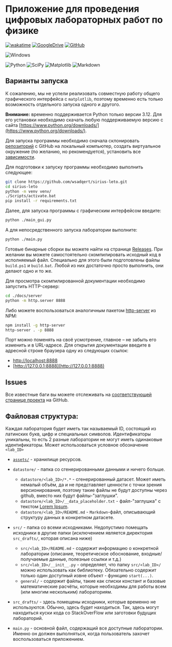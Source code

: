 # Приложение для проведения цифровых лабораторных работ по физике

[![wakatime](https://wakatime.com/badge/user/ede740b4-c066-46b1-94e3-8631a44edbbc/project/018b0187-680c-48ce-b3d4-16bcf0fbf84e.svg)](https://wakatime.com/badge/user/ede740b4-c066-46b1-94e3-8631a44edbbc/project/018b0187-680c-48ce-b3d4-16bcf0fbf84e)
[![GoogleDrive](https://img.shields.io/badge/Google%20Drive-4285F4?style=for-the-badge&logo=googledrive&logoColor=white)](https://drive.google.com/drive/folders/1-Oqx2IdPqcgg-u9oRI-xCeQbWxEPKi7N?usp=drive_link)
[![GitHub](https://img.shields.io/badge/github-%23121011.svg?style=for-the-badge&logo=github&logoColor=white)](https://github.com/wsadqert/sirius-leto)

![Windows](https://img.shields.io/badge/Windows-0078D6?style=for-the-badge&logo=windows&logoColor=white)

![Python](https://img.shields.io/badge/python-3670A0?style=for-the-badge&logo=python&logoColor=ffdd54)
![SciPy](https://img.shields.io/badge/SciPy-%230C55A5.svg?style=for-the-badge&logo=scipy&logoColor=%white)
![Matplotlib](https://img.shields.io/badge/Matplotlib-%23ffffff.svg?style=for-the-badge&logo=Matplotlib&logoColor=black)
![Markdown](https://img.shields.io/badge/markdown-%23000000.svg?style=for-the-badge&logo=markdown&logoColor=white)

## Варианты запуска

К сожалению, мы не успели реализовать совместную работу общего графического интерфейса с `matplotlib`, поэтому временно есть только возможность отдельного запуска одного и другого.

**Внимание:** временно поддерживается Python только версии 3.12. Для его установки необходимо скачать любую поддерживаемую версию с сайта [https://www.python.org/downloads/](https://www.python.org/downloads/).

Для запуска программы необходимо сначала склонировать [репозиторий](https://github.com/wsadqert/sirius-leto) с GitHub на локальный компьютер, создать виртуальное окружение (по желанию, но рекомендуется), установить все [зависимости](https://github.com/wsadqert/sirius-leto/network/dependencies).

Для подготовки к запуску программы необходимо выполнить следующее:
```bash
git clone https://github.com/wsadqert/sirius-leto.git
cd sirius-leto
python -m venv venv/
./Scripts/activate.bat
pip install -r requirements.txt
```
Далее, для запуска программы с графическим интерфейсом введите:
```bash
python ./main_gui.py
```
А для непосредственного запуска лаборатории выполните:
```bash
python ./main.py
```

Готовые бинарные сборки вы можете найти на странице [Releases](https://github.com/wsadqert/sirius-leto/releases/). При желании вы можете самостоятельно скомпилировать исходный код в исполняемый файл. Специально для этого были подготовлены файлы `build.ps1` и `build.bat`. Любой из них достаточно просто выполнить, они делают одно и то же.

Для просмотра скомпилированной документации необходимо запустить HTTP-сервер:
```bash
cd ./docs/server
python -m http.server 8888
```
Либо можете воспользоваться аналогичным пакетом [http-server](https://www.npmjs.com/package/http-server?activeTab=readme) из NPM:
```bash
npm install -g http-server
http-server . -p 8888
```
Порт можно поменять на своё усмотрение, главное – не забыть его изменить и в URL-адресе. Для открытия документации введите в адресной строке браузера одну из следующих ссылок:

- [http://localhost:8888](http://localhost:8888)
- [http://127.0.0.1:8888](http://127.0.0.1:8888)

## Issues

Все известные баги вы можете отслеживать на [соответствующей странице проекта](https://github.com/wsadqert/sirius-leto/issues) на GitHub.

## Файловая структура:

Каждая лаборатория будет иметь так называемый ID, состоящий из латинских букв, цифр и специальных символов. Идентификаторы уникальны, то есть 2 разные лаборатории не могут иметь одинаковые идентификаторы. Может использоваться условное обозначение `<lab_ID>`

- [`assets/`](assets_README.md) - хранилище ресурсов.

- `datastore/` - папка со сгенерированными данными и ничего больше.
    - `datastore/<lab_ID>/*.*` - сгенерированный датасет. Может иметь немалый объём, да и не представляет ценности с точки зрения версионирования, поэтому такие файлы не будут доступны через github, вместо них будут файлы-"заглушки".
    - `datastore/<lab_ID>/__data_placeholder.txt` - файл-"заглушка" с текстом [Lorem Ipsum](https://www.lipsum.com/).
    - `datastore/<lab_ID>/README.md` - `Markdown`-файл, описывающий структуру данных в конкретном датасете.


- `src/` - папка со всеми исходниками. Недопустимо помещать исходники в другие папки (исключением является директория `src_drafts/`, которая описана ниже)
    - `src/<lab_ID>/README.md` - содержит информацию о конкретной лаборатории (описание, теоретическое обоснование, входные/получаемые данные, полезные ссылки и т.д.)
    - `src/<lab_ID>/__init__.py` - определяет, что папку `src/<lab_ID>/` можно использовать как библиотеку. Обязательно содержит только один доступный извне объект -  функцию `start(...)`.
    - `general/` - содержит файлы, такие как списки констант и базовые математические расчёты, которые необходимы для работы всем (или многим нескольким) лабораториям.


- `src_drafts/` - здесь помещены исходники, которые временно не используются. Обычно, здесь будет находиться. Так, здесь могут находиться куски кода со StackOverFlow или заготовки будущих лабораторий.


- `main.py` - основной файл, содержащий все доступные лаборатории. Именно он должен выполняться, когда пользователь захочет воспользоваться приложением.
